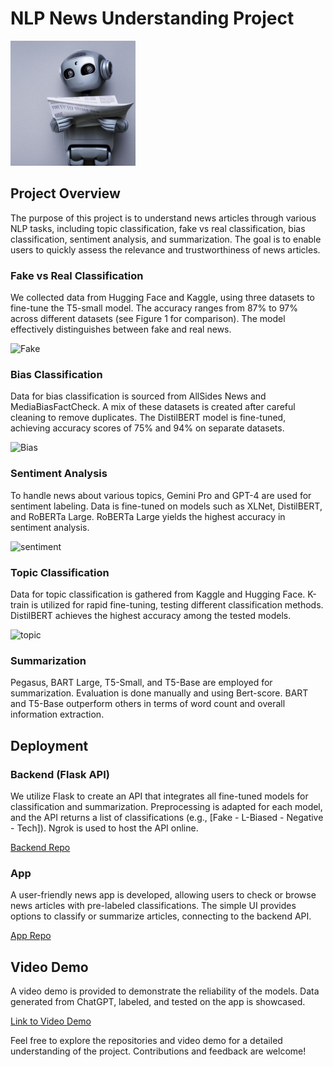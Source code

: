 # NLP News Understanding Project
<img src="https://raw.githubusercontent.com/News-Understanding/News-App/main/assets/images/logo.jpg" alt="Logo" width="200"/>

## Project Overview
The purpose of this project is to understand news articles through various NLP tasks, including topic classification, fake vs real classification, bias classification, sentiment analysis, and summarization. The goal is to enable users to quickly assess the relevance and trustworthiness of news articles.

### Fake vs Real Classification
We collected data from Hugging Face and Kaggle, using three datasets to fine-tune the T5-small model. The accuracy ranges from 87% to 97% across different datasets (see Figure 1 for comparison). The model effectively distinguishes between fake and real news.

<img src="https://github.com/AnasElbattra/News-Understanding-NLP/assets/75434006/d3d77210-6c67-4b3a-bc42-976826a23226" alt="Fake" width="800"/>

### Bias Classification
Data for bias classification is sourced from AllSides News and MediaBiasFactCheck. A mix of these datasets is created after careful cleaning to remove duplicates. The DistilBERT model is fine-tuned, achieving accuracy scores of 75% and 94% on separate datasets.

<img src="https://github.com/AnasElbattra/News-Understanding-NLP/assets/75434006/2fcde26d-2b5d-48e0-a205-bbc551097fe2" alt="Bias" width="400"/>

### Sentiment Analysis
To handle news about various topics, Gemini Pro and GPT-4 are used for sentiment labeling. Data is fine-tuned on models such as XLNet, DistilBERT, and RoBERTa Large. RoBERTa Large yields the highest accuracy in sentiment analysis.

<img src="https://github.com/AnasElbattra/News-Understanding-NLP/assets/75434006/bb1ebc39-429d-499f-a5f3-055d7df7cc53" alt="sentiment" width="400"/>

### Topic Classification
Data for topic classification is gathered from Kaggle and Hugging Face. K-train is utilized for rapid fine-tuning, testing different classification methods. DistilBERT achieves the highest accuracy among the tested models.

<img src="https://github.com/AnasElbattra/News-Understanding-NLP/assets/75434006/0fcfdba9-494e-4746-ab26-732f44f6402e" alt="topic" width="400"/>

### Summarization
Pegasus, BART Large, T5-Small, and T5-Base are employed for summarization. Evaluation is done manually and using Bert-score. BART and T5-Base outperform others in terms of word count and overall information extraction.

## Deployment
### Backend (Flask API)
We utilize Flask to create an API that integrates all fine-tuned models for classification and summarization. Preprocessing is adapted for each model, and the API returns a list of classifications (e.g., [Fake - L-Biased - Negative - Tech]). Ngrok is used to host the API online.

[Backend Repo](backend_repo_link)

### App
A user-friendly news app is developed, allowing users to check or browse news articles with pre-labeled classifications. The simple UI provides options to classify or summarize articles, connecting to the backend API.

[App Repo](https://github.com/News-Understanding/News-App#news-understanding-app)

## Video Demo
A video demo is provided to demonstrate the reliability of the models. Data generated from ChatGPT, labeled, and tested on the app is showcased.

[Link to Video Demo](video_demo_link)


Feel free to explore the repositories and video demo for a detailed understanding of the project. Contributions and feedback are welcome!
